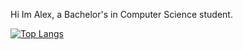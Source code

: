 Hi Im Alex, a Bachelor's in Computer Science student. 

[![Top Langs](https://github-readme-stats-git-masterrstaa-rickstaa.vercel.app/api/top-langs/?username=Gitalexzhong)](https://github.com/anuraghazra/github-readme-stats)
